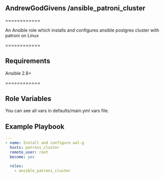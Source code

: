 ## AndrewGodGivens /ansible_patroni_cluster
============

An Ansible role which installs and configures ansible postgres cluster with patroni on Linux

============

## Requirements

Ansible 2.8+

============

## Role Variables

You can see all vars in defaults/main.yml vars file.

## Example Playbook

```yaml
---
- name: Install and configure wal-g
  hosts: patroni_cluster
  remote_user: root
  become: yes

  roles:
    - ansible_patroni_cluster

```
